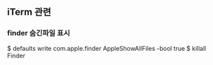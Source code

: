 ## iTerm 관련

### finder 숨긴파일 표시
$ defaults write com.apple.finder AppleShowAllFiles -bool true
$ killall Finder


